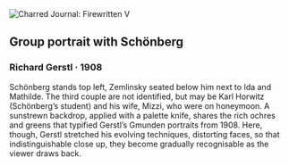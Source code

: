 <div class="artwork-of-the-day">
  <div class="container">
    <div class="img-wrapper">
      <img
        src="https://uploads5.wikiart.org/images/richard-gerstl/group-portrait-with-sch-nberg-1907(1).jpg!Large.jpg"
        alt="Charred Journal: Firewritten V" />
    </div>
    <div class="artwork-detail">
      <div class="artwork-origin"> 
        <h2 class="artwork-name">Group portrait with Schönberg</h2>
        <h3 class="artist">
          Richard Gerstl
                    ·  1908
        </h3>
      </div>
      <p class="description">
        <span class="artwork-description-text ng-binding" ng-bind-html="viewModel.ArtworkOfTheDay.Description | unsafe">Schönberg stands top left, Zemlinsky seated below him next to Ida and Mathilde. The third couple are not identified, but may be Karl Horwitz (Schönberg’s student) and his wife, Mizzi, who were on honeymoon. A sunstrewn backdrop, applied with a palette knife, shares the rich ochres and greens that typified Gerstl’s Gmunden portraits from 1908. Here, though, Gerstl stretched his evolving techniques, distorting faces, so that indistinguishable close up, they become gradually recognisable as the viewer draws back.</span>
                        <div class="text-shadow-container" ng-show="showShadow" style=""></div>
      </p>
    </div>
  </div>

</div>
